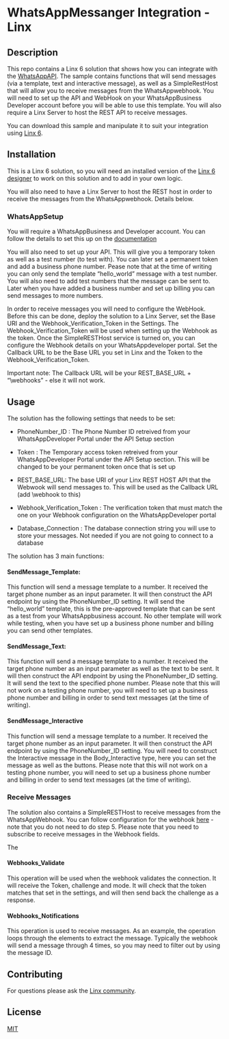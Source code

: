 # WhatsAppMessanger Integration - Linx 

  

## Description 

This repo contains a Linx 6 solution that shows how you can integrate with the [WhatsAppAPI](https://business.whatsapp.com/developers/developer-hub). The sample contains functions that will send messages (via a template, text and interactive message), as well as a SimpleRestHost that will allow you to receive messages from the WhatsAppwebhook. You will need to set up the API and WebHook on your WhatsAppBusiness Developer account before you will be able to use this template. You will also require a Linx Server to host the REST API to receive messages.  

You can download this sample and manipulate it to suit your integration using [Linx 6](https://linx.software/). 

  

## Installation 

This is a Linx 6 solution, so you will need an installed version of the [Linx 6 designer](https://linx.software/) to work on this solution and to add in your own logic.  

You will also need to have a Linx Server to host the REST host in order to receive the messages from the WhatsAppwebhook. Details below. 

 

### WhatsAppSetup 

You will require a WhatsAppBusiness and Developer account. You can follow the details to set this up on the [documentation](https://business.whatsapp.com/developers/developer-hub) 

You will also need to set up your API. This will give you a temporary token as well as a test number (to test with). You can later set a permanent token and add a business phone number. Pease note that at the time of writing you can only send the template “hello_world” message with a test number. You will also need to add test numbers that the message can be sent to. Later when you have added a business number and set up billing you can send messages to more numbers.  

In order to receive messages you will need to configure the WebHook. Before this can be done, deploy the solution to a Linx Server, set the Base URI and the Webhook_Verification_Token in the Settings. The Webhook_Verification_Token will be used when setting up the Webhook as the token. Once the SimpleRESTHost service is turned on, you can configure the Webhook details on your WhatsAppdeveloper portal. Set the Callback URL to be the Base URL you set in Linx and the Token to the Webhook_Verification_Token. 

Important note: The Callback URL will be your REST_BASE_URL + “\webhooks” - else it will not work.  

 

## Usage 

 The solution has the following settings that needs to be set: 

- PhoneNumber_ID : The Phone Number ID retreived from your WhatsAppDeveloper Portal under the API Setup section 

- Token : The Temporary access token retreived from your WhatsAppDeveloper Portal under the API Setup section. This will be changed to be your permanent token once that is set up 

- REST_BASE_URL: The base URI of your Linx REST HOST API that the Webwook will send messages to. This will be used as the Callback URL (add \webhook to this) 

- Webhook_Verification_Token : The verification token that must match the one on your Webhook configuration on the WhatsAppDeveloper portal 

- Database_Connection : The database connection string you will use to store your messages. Not needed if you are not going to connect to a database 

  

The solution has 3 main functions: 

  

#### SendMessage_Template: 

This function will send a message template to a number. It received the target phone number as an input parameter. It will then construct the API endpoint by using the PhoneNumber_ID setting. It will send the “hello_world” template, this is the pre-approved template that can be sent as a test from your WhatsAppbusiness account. No other template will work while testing, when you have set up a business phone number and billing you can send other templates.  

  

#### SendMessage_Text: 

This function will send a message template to a number. It received the target phone number as an input parameter as well as the text to be sent. It will then construct the API endpoint by using the PhoneNumber_ID setting. It will send the text to the specified phone number. Please note that this will not work on a testing phone number, you will need to set up a business phone number and billing in order to send text messages (at the time of writing). 

 

#### SendMessage_Interactive 

This function will send a message template to a number. It received the target phone number as an input parameter. It will then construct the API endpoint by using the PhoneNumber_ID setting. You will need to construct the Interactive message in the Body_Interactive type, here you can set the message as well as the buttons. Please note that this will not work on a testing phone number, you will need to set up a business phone number and billing in order to send text messages (at the time of writing). 

 

 ### Receive Messages 

The solution also contains a SimpleRESTHost to receive messages from the WhatsAppWebhook. You can follow configuration for the webhook [here](https://developers.facebook.com/docs/whatsapp/cloud-api/get-started#configure-webhooks) - note that you do not need to do step 5. Please note that you need to subscribe to receive messages in the Webhook fields. 

The  

#### Webhooks_Validate 

This operation will be used when the webhook validates the connection. It will receive the Token, challenge and mode. It will check that the token matches that set in the settings, and will then send back the challenge as a response.  

#### Webhooks_Notifications 

This operation is used to receive messages. As an example, the operation loops through the elements to extract the message. Typically the webhook will send a message through 4 times, so you may need to filter out by using the message ID.  

## Contributing 

For questions please ask the [Linx community](https://linx/software/community). 

  

## License 

[MIT](https://github.com/linx-software/template-repo/blob/main/LICENSE.txt) 

 
